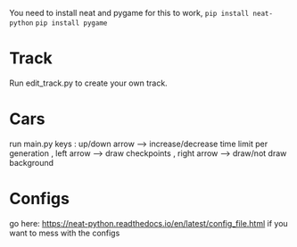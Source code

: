 You need to install neat and pygame for this to work,
```pip install neat-python```
```pip install pygame```

# Track
Run edit_track.py to create your own track.

# Cars
run main.py
keys :
    up/down arrow --> increase/decrease time limit per generation
    , left arrow    --> draw checkpoints
    , right arrow   --> draw/not draw background

# Configs
go here: https://neat-python.readthedocs.io/en/latest/config_file.html if you want to mess with the configs
